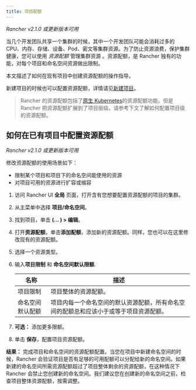 ```yaml
---
title: 项目配额
---
```


_Rancher v2.1.0 或更新版本可用_

当几个开发团队共享一个集群的时候，其中一个开发团队可能会消耗过多的 CPU、内存、存储、设备、Pod、密文等集群资源。为了防止资源浪费，保护集群健康，您可以使用 _资源配额_ 管理集群资源 。资源配额，是 Rancher 独有的功能，对每个项目和命名空间资源做出限制。

本文描述了如何在现有项目中创建资源配额的操作指导。

新建项目的时候也可以配置资源配额，详情请见[新建项目](/docs/rancher2/cluster-admin/projects-and-namespaces/_index)。

> Rancher 的资源配额包括了[原生 Kubernetes](https://kubernetes.io/docs/concepts/policy/resource-quotas/)的资源配额功能。但是 Rancher 把资源配额扩展到了项目层级。请参考下文了解如何配置项目级的资源配额。

## 如何在已有项目中配置资源配额

_Rancher v2.1.0 或更新版本可用_

修改资源配额的使用场景如下：

- 限制某个项目和项目下的命名空间能使用的资源
- 对项目可用的资源进行扩容或缩容

1. 访问 Rancher UI **全局** 页面，打开含有您想要配置资源配额的项目的集群。

1. 从主菜单中选择 **项目/命名空间**。

1. 找到项目，单击 **(... ) > 编辑**。

1. 打开**资源配额**，单击**添加配额**，添加新的资源配额。同样，您也可以在这里修改现有的资源配额。

1. 选择一个资源类型。

1. 输入**项目限制** 和 **命名空间默认限额**.

   | 名称             | 描述                                                                                   |
   | ---------------- | -------------------------------------------------------------------------------------- |
   | 项目限制         | 项目整体的资源配额。                                                                   |
   | 命名空间默认配额 | 项目内每一个命名空间的默认资源配额，所有命名空间的配额总和应该小于或等于项目资源配额。 |

1. **可选：** 添加更多限额。

1. 单击 **保存**，配置项目资源配额。

**结果：** 完成项目和命名空间的资源配额配置。当您在项目中新建命名空间的时候，Rancher 会验证项目是否有足够的可用配额可以分配给新的命名空间。如果新建的命名空间所需资源配额超过了项目整体剩余的资源配额，在这种情况下 Rancher 会禁止您创建新的命名空间。我们建议您在创建新的命名空间之前，检查项目整体资源配额，按需调整。

